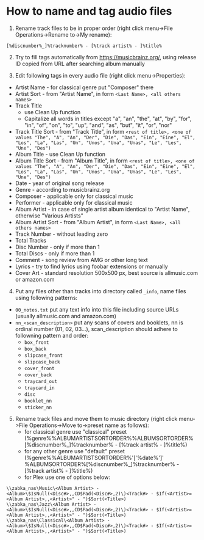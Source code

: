 # How to name and tag audio files

1. Rename track files to be in proper order (right click menu->File Operations->Rename to->My rename):
```
[%discnumber%_]%tracknumber% - [%track artist% - ]%title%
```

2. Try to fill tags automatically from https://musicbrainz.org/, using release ID copied from URL after searching album manually

3. Edit following tags in every audio file (right click menu->Properties):

* Artist Name - for classical genre put "Composer" there
* Artist Sort - from "Artist Name", in form `<Last Name>, <all others names>`
* Track Title
	* use Clean Up function
	* Capitalize all words in titles except "a", "an", "the", "at", "by", "for", "in", "of", "on", "to", "up", "and", "as", "but", "it", "or", "nor"
* Track Title Sort - from "Track Title", in form `<rest of title>, <one of values "The", "A", "An", "Der", "Die", "Das", "Ein", "Eine", "El", "Los", "La", "Las", "Un", "Unos", "Una", "Unas", "Le", "Les", "Une", "Des")`
* Album Title - use Clean Up function
* Album Title Sort - from "Album Title", in form `<rest of title>, <one of values "The", "A", "An", "Der", "Die", "Das", "Ein", "Eine", "El", "Los", "La", "Las", "Un", "Unos", "Una", "Unas", "Le", "Les", "Une", "Des")`
* Date - year of original song release
* Genre - according to musicbrainz.org
* Composer - applicable only for classical music
* Performer - applicable only for classical music
* Album Artist - in case of single artist album identical to "Artist Name", otherwise "Various Artists"
* Album Artist Sort - from "Album Artist", in form `<Last Name>, <all others names>`
* Track Number - without leading zero
* Total Tracks
* Disc Number - only if more than 1
* Total Discs - only if more than 1
* Comment - song review from AMG or other long text
* Lyrics - try to find lyrics using foobar extensions or manually
* Cover Art - standard resolution 500x500 px, best source is allmusic.com or amazon.com
	
4. Put any files other than tracks into directory called `_info`, name files using following patterns:
* `00_notes.txt` put any text info into this file including source URLs (usually allmusic.com and amazon.com)
* `nn_<scan_description>` put any scans of covers and booklets, nn is ordinal number (01, 02, 03...), scan_description should adhere to followning pattern and order:
	* `box_front`
	* `box_back`
	* `slipcase_front`
	* `slipcase_back`
	* `cover_front`
	* `cover_back`
	* `traycard_out`
	* `traycard_in`
	* `disc`
	* `booklet_nn`
	* `sticker_nn`
	
5. Rename track files and move them to music directory (right click menu->File Operations->Move to->preset name as follows):
	- for classical genre use "classical" preset (%genre%\%ALBUMARTISTSORTORDER%\%ALBUMSORTORDER%\[%discnumber%_]%tracknumber% - [%track artist% - ]%title%)
	- for any other genre use "default" preset (%genre%\%ALBUMARTISTSORTORDER%\'['%date%']' %ALBUMSORTORDER%\[%discnumber%_]%tracknumber% - [%track artist% - ]%title%)
	- for Plex use one of options below:

```
\\zabka_nas\Music\<Album Artist> - <Album>\$IsNull(<Disc#>,,CD$Pad(<Disc#>,2)\)<Track#> - $If(<Artist>=<Album Artist>,,<Artist>" - ")$Sort(<Title>)
\\zabka_nas\Jazz\<Album Artist> - <Album>\$IsNull(<Disc#>,,CD$Pad(<Disc#>,2)\)<Track#> - $If(<Artist>=<Album Artist>,,<Artist>" - ")$Sort(<Title>)
\\zabka_nas\Classical\<Album Artist> - <Album>\$IsNull(<Disc#>,,CD$Pad(<Disc#>,2)\)<Track#> - $If(<Artist>=<Album Artist>,,<Artist>" - ")$Sort(<Title>)
```  

